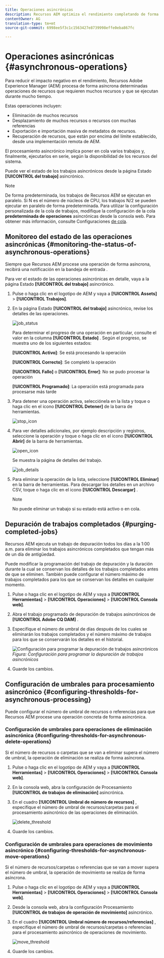 ```yaml
---
title: Operaciones asincrónicas
description: Recursos AEM optimiza el rendimiento completando de forma asíncrona algunas tareas que requieren muchos recursos.
contentOwner: AG
translation-type: tm+mt
source-git-commit: 6998ee5f3c1c1563427e8739998effe0eba867fc

---
```



# Operaciones asincrónicas {#asynchronous-operations}

Para reducir el impacto negativo en el rendimiento, Recursos Adobe Experience Manager (AEM) procesa de forma asíncrona determinadas operaciones de recursos que requieren muchos recursos y que se ejecutan durante mucho tiempo.

Estas operaciones incluyen:

* Eliminación de muchos recursos
* Desplazamiento de muchos recursos o recursos con muchas referencias
* Exportación e importación masiva de metadatos de recursos.
* Recuperación de recursos, que están por encima del límite establecido, desde una implementación remota de AEM.

El procesamiento asincrónico implica poner en cola varios trabajos y, finalmente, ejecutarlos en serie, según la disponibilidad de los recursos del sistema.

Puede ver el estado de los trabajos asincrónicos desde la página Estado **[!UICONTROL del trabajo]** asincrónico.

>[!NOTE]
>
>De forma predeterminada, los trabajos de Recursos AEM se ejecutan en paralelo. Si N es el número de núcleos de CPU, los trabajos N/2 se pueden ejecutar en paralelo de forma predeterminada. Para utilizar la configuración personalizada de la cola de trabajos, modifique la configuración de la cola **predeterminada de operaciones** asincrónicas desde la consola web. Para obtener más información, consulte Configuraciones [de cola](https://sling.apache.org/documentation/bundles/apache-sling-eventing-and-job-handling.html#queue-configurations).

## Monitoreo del estado de las operaciones asincrónicas {#monitoring-the-status-of-asynchronous-operations}

Siempre que Recursos AEM procese una operación de forma asíncrona, recibirá una notificación en la bandeja de entrada <!-- and through email -->.

Para ver el estado de las operaciones asincrónicas en detalle, vaya a la página Estado **[!UICONTROL del trabajo]** asincrónico.

1. Pulse o haga clic en el logotipo de AEM y vaya a **[!UICONTROL Assets]** > **[!UICONTROL Trabajos]**.
1. En la página Estado **[!UICONTROL del trabajo]** asincrónico, revise los detalles de las operaciones.

   ![job_status](assets/job_status.png)

   Para determinar el progreso de una operación en particular, consulte el valor en la columna **[!UICONTROL Estado]** . Según el progreso, se muestra uno de los siguientes estados:

   **[!UICONTROL Activo]**: Se está procesando la operación

   **[!UICONTROL Correcto]**: Se completó la operación

   **[!UICONTROL Fallo]** o **[!UICONTROL Error]**: No se pudo procesar la operación

   **[!UICONTROL Programado]**: La operación está programada para procesarse más tarde

1. Para detener una operación activa, selecciónela en la lista y toque o haga clic en el icono **[!UICONTROL Detener]** de la barra de herramientas.

   ![stop_icon](assets/stop_icon.png)

1. Para ver detalles adicionales, por ejemplo descripción y registros, seleccione la operación y toque o haga clic en el icono **[!UICONTROL Abrir]** de la barra de herramientas.

   ![open_icon](assets/open_icon.png)

   Se muestra la página de detalles del trabajo.

   ![job_details](assets/job_details.png)

1. Para eliminar la operación de la lista, seleccione **[!UICONTROL Eliminar]** en la barra de herramientas. Para descargar los detalles en un archivo CSV, toque o haga clic en el icono **[!UICONTROL Descargar]** .

   >[!NOTE]
   >
   >No puede eliminar un trabajo si su estado está activo o en cola.

## Depuración de trabajos completados {#purging-completed-jobs}

Recursos AEM ejecuta un trabajo de depuración todos los días a la 1:00 a.m. para eliminar los trabajos asincrónicos completados que tengan más de un día de antigüedad.

Puede modificar la programación del trabajo de depuración y la duración durante la cual se conservan los detalles de los trabajos completados antes de que se eliminen. También puede configurar el número máximo de trabajos completados para los que se conservan los detalles en cualquier momento.

1. Pulse o haga clic en el logotipo de AEM y vaya a **[!UICONTROL Herramientas]** > **[!UICONTROL Operaciones]** > **[!UICONTROL Consola web]**.
1. Abra el trabajo programado de depuración de trabajos asincrónicos de **[!UICONTROL Adobe CQ DAM]** .
1. Especifique el número de umbral de días después de los cuales se eliminarán los trabajos completados y el número máximo de trabajos para los que se conservarán los detalles en el historial.

   ![Configuración para programar la depuración de trabajos asincrónicos](assets/configmgr_purge_asyncjobs.png)
   *Figura: Configuración para programar la depuración de trabajos asincrónicos*

1. Guarde los cambios.

## Configuración de umbrales para procesamiento asincrónico {#configuring-thresholds-for-asynchronous-processing}

Puede configurar el número de umbral de recursos o referencias para que Recursos AEM procese una operación concreta de forma asincrónica.

### Configuración de umbrales para operaciones de eliminación asincrónica {#configuring-thresholds-for-asynchronous-delete-operations}

Si el número de recursos o carpetas que se van a eliminar supera el número de umbral, la operación de eliminación se realiza de forma asíncrona.

1. Pulse o haga clic en el logotipo de AEM y vaya a **[!UICONTROL Herramientas]** > **[!UICONTROL Operaciones]** > **[!UICONTROL Consola web]**.
1. En la consola web, abra la configuración de Procesamiento **[!UICONTROL de trabajos de eliminación]** asincrónica.
1. En el cuadro **[!UICONTROL Umbral de número de recursos]** , especifique el número de umbral de recursos/carpetas para el procesamiento asincrónico de las operaciones de eliminación.

   ![delete_threshold](assets/delete_threshold.png)

1. Guarde los cambios.

### Configuración de umbrales para operaciones de movimiento asincrónico {#configuring-thresholds-for-asynchronous-move-operations}

Si el número de recursos/carpetas o referencias que se van a mover supera el número de umbral, la operación de movimiento se realiza de forma asíncrona.

1. Pulse o haga clic en el logotipo de AEM y vaya a **[!UICONTROL Herramientas]** > **[!UICONTROL Operaciones]** > **[!UICONTROL Consola web]**.
1. Desde la consola web, abra la configuración Procesamiento **[!UICONTROL de trabajos de operación de movimiento]** asincrónico.
1. En el cuadro **[!UICONTROL Umbral número de recursos/referencias]** , especifique el número de umbral de recursos/carpetas o referencias para el procesamiento asincrónico de operaciones de movimiento.

   ![move_threshold](assets/move_threshold.png)

1. Guarde los cambios.
